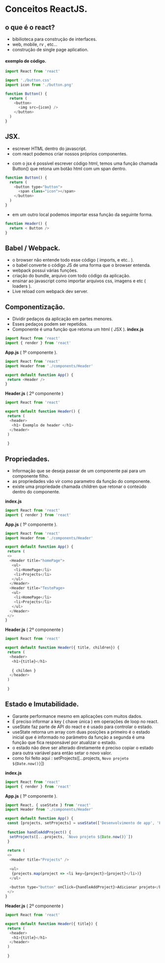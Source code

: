 # Conceitos ReactJS.

## o que é o react? 
* bibilioteca para construção de interfaces.
* web, mobile, rv , etc...
* construção de single page aplication.
 
 #### exemplo de código.
```js
import React from 'react'

import './button.css'
import icon from './button.png'

function Button() {
  return (
    <button>
      <img src={icon} />
    </button>
  )
}
```

## JSX.
* escrever HTML dentro do javascript.
* com react podemos criar nossos próprios componentes.

- com o jsx é possível escrever código html, temos uma função chamada Button()
que retona um botão html com um span dentro.
```js
function Button() {
  return (
    <button type="button">
      <span class="icon"></span>
    </button>
  )
}
```
- em um outro local podemos importar essa função da seguinte forma.
```js
function Header() {
  return < Button />
}
```

## Babel / Webpack.
* o browser não entende todo esse código ( imports, e etc.. ).
* o babel converte o código JS de uma forma que o browser entenda.
* webpack possui várias funções.
 * criação do bundle, arquivo com todo código da aplicação.
 * ensinar ao javascript como importar arquivos css, imagens e etc ( loaders ).
 * Live reload com webpack dev server.


## Componentização.
* Dividir pedaços da aplicação em partes menores.
* Esses pedaços podem ser repetidos.
* Componente é uma função que retorna um html ( JSX ).
**index.js**
```js
import React from 'react'
import { render } from 'react'
```
**App.js** ( 1º componente ).
```js
import React from 'react'
import Header from './components/Header'

export default function App() {
 return <Header />
}
```
**Header.js** ( 2º componente )
```js
import React from 'react'

export default function Header() {
 return (
  <header>
   <h1> Exemplo de header </h1>
  </header>
 )
 
 }
```

## Propriedades.
* Informação que se deseja passar de um componente pai para um componente filho.
* as propriedades vão vir como parametro da função do componente.
* existe uma propriedade chamada children que retonar o conteúdo dentro do componente.

**index.js**
```js
import React from 'react'
import { render } from 'react'
```
**App.js** ( 1º componente ).
```js
import React from 'react'
import Header from './components/Header'

export default function App() {
 return (
 <>
  <Header title="homePage">
   <ul>
    <li>HomePage</li>
    <li>Projects</li>
   </ul>
  </Header>
  <Header title="TestePage>
   <ul>
    <li>HomePage</li>
    <li>Projects</li>
   </ul>
  </Header>
 </>
}
```
**Header.js** ( 2º componente )
```js
import React from 'react'

export default function Header({ title, children}) {
 return (
  <header>
   <h1>{title}</h1>
   
   { childen }
  </header>
 )
 
 }
```

## Estado e Imutabilidade.
* Garante performance mesmo em aplicações com muitos dados.
* É preciso informar a key ( chave única ) em operações de loop no react.
* useState faz parte de API do react e é usado para controlar o estado.
* useState retorna um array com duas posições a primeiro é o estado inicial que é informado no parâmetro da função
a segunda é uma função que fica responsável por atualizar o estado.
* o estado não deve ser alterado diretamente é preciso copiar o estado para outra variável para então setar o novo valor.
* como foi feito aqui : setProjects([...projects, `Novo projeto ${Date.now()}`])


**index.js**
```js
import React from 'react'
import { render } from 'react'
```
**App.js** ( 1º componente ).
```js
import React, { useState } from 'react'
import Header from './components/Header'

export default function App() {
 const [projects, setProjects] = useState(['Desenvolvimento de app', 'Front-end web'])
 
 function handleAddProject() {
  setProjects([...projects, `Novo projeto ${Date.now()}`])
 }
 
 return (
 <>
  <Header title="Projects" />
  
  <ul>
   {projects.map(project => <li key={project}>{project}</li>)}
  </ul>
  
  <button type="button" onClick={handleAddProject}>Adicionar projeto</button>
 </>
}
```
**Header.js** ( 2º componente )
```js
import React from 'react'

export default function Header({ title}) {
 return (
  <header>
   <h1>{title}</h1>
  </header>
 )
 
 }
```
